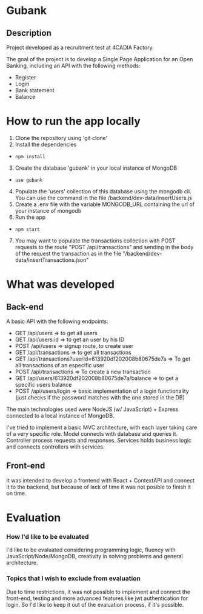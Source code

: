 # Gubank
## Description
Project developed as a recruitment test at 4CADIA Factory.

The goal of the project is to develop a Single Page Application for an Open Banking, including an API with the following methods:
- Register
- Login
- Bank statement
- Balance

# How to run the app locally
1. Clone the repository using 'git clone'
2. Install the dependencies
  - `npm install`
3. Create the database 'gubank' in your local instance of MongoDB
  - `use gubank`
4. Populate the 'users' collection of this database using the mongodb cli. You can use the command in the file /backend/dev-data/insertUsers.js
5. Create a .env file with the variable MONGODB_URL containing the url of your instance of mongodb
6. Run the app
  - `npm start`
7. You may want to populate the transactions collection  with POST requests to the route "POST /api/transactions" and sending in the body of the request the transaction as in the file "/backend/dev-data/insertTransactions.json"

# What was developed
## Back-end
  A basic API with the following endpoints:
  - GET /api/users => to get all users
  - GET /api/users:id => to get an user by his ID
  - POST /api/users => signup route, to create user
  - GET /api/transactions => to get all transactions
  - GET /api/transactions?userId=613920df202008b80675de7a => To get all transactions of an especific user
  - POST /api/transactions => To create a new transaction
  - GET /api/users/613920df202008b80675de7a/balance => to get a specific users balance
  - POST /api/users/login => basic implementation of a login functionality (just checks if the password matches with the one stored in the DB)

  The main technologies used were NodeJS (w/ JavaScript) + Express connected to a local instance of MongoDB.

  I've tried to implement a basic MVC architecture, with each layer taking care of a very specific role. Model connects with database and queries it. Controller process requests and responses. Services holds business logic and connects controllers with services.


## Front-end
It was intended to develop a frontend with React + ContextAPI and connect it to the backend, but because of lack of time it was not posible to finish it on time.



# Evaluation
### How I'd like to be evaluated
I'd like to be evaluated considering programming logic, fluency with JavaScript/Node/MongoDB, creativity in solving problems and general architecture.

### Topics that I wish to exclude from evaluation
Due to time restrictions, it was not possible to implement and connect the front-end, testing and more advanced features like jwt authentication for login. So I'd like to keep it out of the evaluation process, if it's possible.